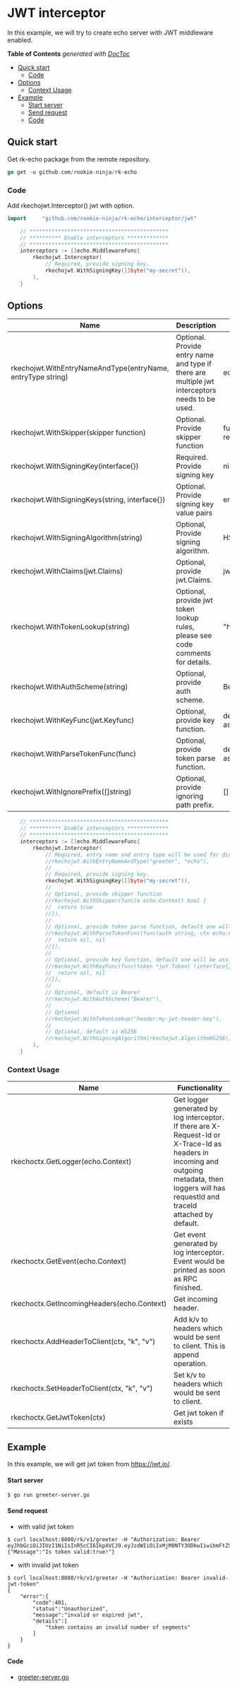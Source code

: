 # JWT interceptor
In this example, we will try to create echo server with JWT middleware enabled.

<!-- START doctoc generated TOC please keep comment here to allow auto update -->
<!-- DON'T EDIT THIS SECTION, INSTEAD RE-RUN doctoc TO UPDATE -->
**Table of Contents**  *generated with [DocToc](https://github.com/thlorenz/doctoc)*

- [Quick start](#quick-start)
  - [Code](#code)
- [Options](#options)
  - [Context Usage](#context-usage)
- [Example](#example)
    - [Start server](#start-server)
    - [Send request](#send-request)
    - [Code](#code-1)

<!-- END doctoc generated TOC please keep comment here to allow auto update -->

## Quick start
Get rk-echo package from the remote repository.

```go
go get -u github.com/rookie-ninja/rk-echo
```

### Code
Add rkechojwt.Interceptor() jwt with option.

```go
import     "github.com/rookie-ninja/rk-echo/interceptor/jwt"
```
```go
    // ********************************************
    // ********** Enable interceptors *************
    // ********************************************
	interceptors := []echo.MiddlewareFunc{
		rkechojwt.Interceptor(
			// Required, provide signing key.
			rkechojwt.WithSigningKey([]byte("my-secret")),
		),
    }
```

## Options
| Name | Description | Default Values |
| ---- | ---- | ---- |
| rkechojwt.WithEntryNameAndType(entryName, entryType string) | Optional. Provide entry name and type if there are multiple jwt interceptors needs to be used. | echo, echo |
| rkechojwt.WithSkipper(skipper function) | Optional. Provide skipper function | function always returns false |
| rkechojwt.WithSigningKey(interface{}) | Required. Provide signing key | nil |
| rkechojwt.WithSigningKeys(string, interface{}) | Optional. Provide signing key value pairs | empty |
| rkechojwt.WithSigningAlgorithm(string) | Optional, Provide signing algorithm. | HS256 |
| rkechojwt.WithClaims(jwt.Claims) | Optional, provide jwt.Claims. | jwt.MapClaims{} |
| rkechojwt.WithTokenLookup(string) | Optional, provide jwt token lookup rules, please see code comments for details. | "header:Authorization" |
| rkechojwt.WithAuthScheme(string) | Optional, provide auth scheme. | Bearer |
| rkechojwt.WithKeyFunc(jwt.Keyfunc) | Optional, provide key function. | default function will be assigned. |
| rkechojwt.WithParseTokenFunc(func) | Optional, provide token parse function. | default function will be assigned. | 
| rkechojwt.WithIgnorePrefix([]string) | Optional, provide ignoring path prefix. | [] |

```go
    // ********************************************
    // ********** Enable interceptors *************
    // ********************************************
	interceptors := []echo.MiddlewareFunc{
		rkechojwt.Interceptor(
			// Required, entry name and entry type will be used for distinguishing interceptors. Recommended.
			//rkechojwt.WithEntryNameAndType("greeter", "echo"),
			//
			// Required, provide signing key.
			rkechojwt.WithSigningKey([]byte("my-secret")),
			//
			// Optional, provide skipper function
			//rkechojwt.WithSkipper(func(e echo.Context) bool {
			//	return true
			//}),
			//
			// Optional, provide token parse function, default one will be assigned.
			//rkechojwt.WithParseTokenFunc(func(auth string, ctx echo.Context) (*jwt.Token, error) {
			//	return nil, nil
			//}),
			//
			// Optional, provide key function, default one will be assigned.
			//rkechojwt.WithKeyFunc(func(token *jwt.Token) (interface{}, error) {
			//	return nil, nil
			//}),
			//
			// Optional, default is Bearer
			//rkechojwt.WithAuthScheme("Bearer"),
			//
			// Optional
			//rkechojwt.WithTokenLookup("header:my-jwt-header-key"),
			//
			// Optional, default is HS256
			//rkechojwt.WithSigningAlgorithm(rkechojwt.AlgorithmHS256),
		),
    }
```

### Context Usage
| Name | Functionality |
| ------ | ------ |
| rkechoctx.GetLogger(echo.Context) | Get logger generated by log interceptor. If there are X-Request-Id or X-Trace-Id as headers in incoming and outgoing metadata, then loggers will has requestId and traceId attached by default. |
| rkechoctx.GetEvent(echo.Context) | Get event generated by log interceptor. Event would be printed as soon as RPC finished. |
| rkechoctx.GetIncomingHeaders(echo.Context) | Get incoming header. |
| rkechoctx.AddHeaderToClient(ctx, "k", "v") | Add k/v to headers which would be sent to client. This is append operation. |
| rkechoctx.SetHeaderToClient(ctx, "k", "v") | Set k/v to headers which would be sent to client. |
| rkechoctx.GetJwtToken(ctx) | Get jwt token if exists |

## Example
In this example, we will get jwt token from https://jwt.io/.

#### Start server
```shell script
$ go run greeter-server.go
```

#### Send request
- with valid jwt token

```shell script
$ curl localhost:8080/rk/v1/greeter -H "Authorization: Bearer eyJhbGciOiJIUzI1NiIsInR5cCI6IkpXVCJ9.eyJzdWIiOiIxMjM0NTY3ODkwIiwibmFtZSI6IkpvaG4gRG9lIiwiaWF0IjoxNTE2MjM5MDIyfQ.EpM5XBzTJZ4J8AfoJEcJrjth8pfH28LWdjLo90sYb9g"
{"Message":"Is token valid:true!"}
```

- with invalid jwt token

```shell script
$ curl localhost:8080/rk/v1/greeter -H "Authorization: Bearer invalid-jwt-token"
{
    "error":{
        "code":401,
        "status":"Unauthorized",
        "message":"invalid or expired jwt",
        "details":[
            "token contains an invalid number of segments"
        ]
    }
}
```

#### Code

- [greeter-server.go](greeter-server.go)

